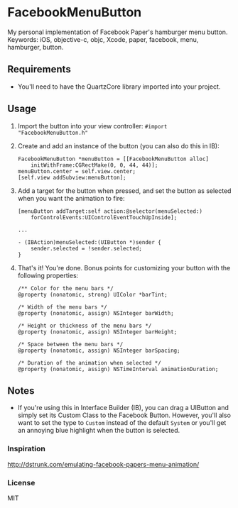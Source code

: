 FacebookMenuButton
==================

My personal implementation of Facebook Paper's hamburger menu button. 
Keywords: iOS, objective-c, objc, Xcode, paper, facebook, menu, hamburger, button.

## Requirements
 - You'll need to have the QuartzCore library imported into your project.

## Usage
 1. Import the button into your view controller: `#import "FacebookMenuButton.h"`
 2. Create and add an instance of the button (you can also do this in IB):

		FacebookMenuButton *menuButton = [[FacebookMenuButton alloc] 
			initWithFrame:CGRectMake(0, 0, 44, 44)];
		menuButton.center = self.view.center;
		[self.view addSubview:menuButton];

 3. Add a target for the button when pressed, and set the button as selected
		when you want the animation to fire:

		[menuButton addTarget:self action:@selector(menuSelected:) 
			forControlEvents:UIControlEventTouchUpInside];

		...

		- (IBAction)menuSelected:(UIButton *)sender {
			sender.selected = !sender.selected;
		}

 4. That's it! You're done. Bonus points for customizing your button with the
		following properties:

		/** Color for the menu bars */
		@property (nonatomic, strong) UIColor *barTint;

		/* Width of the menu bars */
		@property (nonatomic, assign) NSInteger barWidth;

		/* Height or thickness of the menu bars */
		@property (nonatomic, assign) NSInteger barHeight;

		/* Space between the menu bars */
		@property (nonatomic, assign) NSInteger barSpacing;

		/* Duration of the animation when selected */
		@property (nonatomic, assign) NSTimeInterval animationDuration;


## Notes
 - If you're using this in Interface Builder (IB), you can drag a UIButton and
	 simply set its Custom Class to the Facebook Button. However, you'll also want
	 to set the type to `Custom` instead of the default `System` or you'll get an
	 annoying blue highlight when the button is selected.

### Inspiration
http://dstrunk.com/emulating-facebook-papers-menu-animation/

### License
MIT
